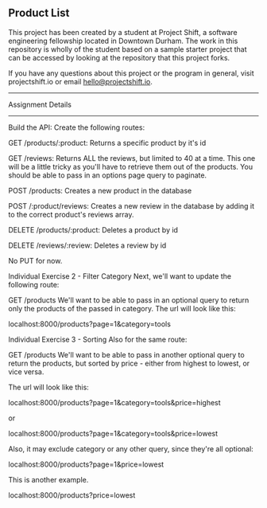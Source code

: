 ## Product List

This project has been created by a student at Project Shift, a software engineering fellowship located in Downtown Durham. The work in this repository is wholly of the student based on a sample starter project that can be accessed by looking at the repository that this project forks.

If you have any questions about this project or the program in general, visit projectshift.io or email hello@projectshift.io.

---

Assignment Details

---

Build the API: Create the following routes:

GET /products/:product: Returns a specific product by it's id

GET /reviews: Returns ALL the reviews, but limited to 40 at a time. This one will be a little tricky as you'll have to retrieve them out of the products. You should be able to pass in an options page query to paginate.

POST /products: Creates a new product in the database

POST /:product/reviews: Creates a new review in the database by adding it to the correct product's reviews array.

DELETE /products/:product: Deletes a product by id

DELETE /reviews/:review: Deletes a review by id

No PUT for now.

Individual Exercise 2 - Filter Category
Next, we'll want to update the following route:

GET /products
We'll want to be able to pass in an optional query to return only the products of the passed in category. The url will look like this:

localhost:8000/products?page=1&category=tools

Individual Exercise 3 - Sorting
Also for the same route:

GET /products
We'll want to be able to pass in another optional query to return the products, but sorted by price - either from highest to lowest, or vice versa.

The url will look like this:

localhost:8000/products?page=1&category=tools&price=highest

or

localhost:8000/products?page=1&category=tools&price=lowest

Also, it may exclude category or any other query, since they're all optional:

localhost:8000/products?page=1&price=lowest

This is another example.

localhost:8000/products?price=lowest
